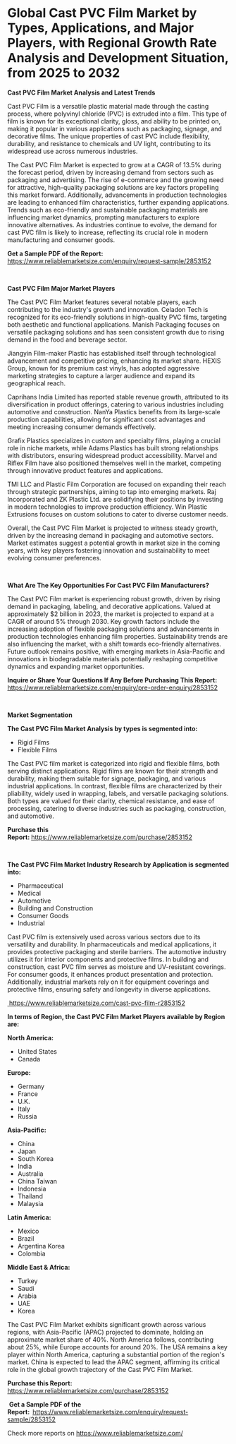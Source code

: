 <p><h1>Global Cast PVC Film Market by Types, Applications, and Major Players, with Regional Growth Rate Analysis and Development Situation, from 2025 to 2032</h1></p><p><strong>Cast PVC Film Market Analysis and Latest Trends</strong></p>
<p><p>Cast PVC Film is a versatile plastic material made through the casting process, where polyvinyl chloride (PVC) is extruded into a film. This type of film is known for its exceptional clarity, gloss, and ability to be printed on, making it popular in various applications such as packaging, signage, and decorative films. The unique properties of cast PVC include flexibility, durability, and resistance to chemicals and UV light, contributing to its widespread use across numerous industries.</p><p>The Cast PVC Film Market is expected to grow at a CAGR of 13.5% during the forecast period, driven by increasing demand from sectors such as packaging and advertising. The rise of e-commerce and the growing need for attractive, high-quality packaging solutions are key factors propelling this market forward. Additionally, advancements in production technologies are leading to enhanced film characteristics, further expanding applications. Trends such as eco-friendly and sustainable packaging materials are influencing market dynamics, prompting manufacturers to explore innovative alternatives. As industries continue to evolve, the demand for cast PVC film is likely to increase, reflecting its crucial role in modern manufacturing and consumer goods.</p></p>
<p><strong>Get a Sample PDF of the Report:&nbsp;</strong> <a href="https://www.reliablemarketsize.com/enquiry/request-sample/2853152?utm_campaign=3009&utm_medium=2&utm_source=Github&utm_content=ia&utm_term=11032025&utm_id=cast-pvc-film">https://www.reliablemarketsize.com/enquiry/request-sample/2853152</a></p>
<p>&nbsp;</p>
<p><strong>Cast PVC Film Major Market Players</strong></p>
<p><p>The Cast PVC Film Market features several notable players, each contributing to the industry's growth and innovation. Celadon Tech is recognized for its eco-friendly solutions in high-quality PVC films, targeting both aesthetic and functional applications. Manish Packaging focuses on versatile packaging solutions and has seen consistent growth due to rising demand in the food and beverage sector.</p><p>Jiangyin Film-maker Plastic has established itself through technological advancement and competitive pricing, enhancing its market share. HEXIS Group, known for its premium cast vinyls, has adopted aggressive marketing strategies to capture a larger audience and expand its geographical reach.</p><p>Caprihans India Limited has reported stable revenue growth, attributed to its diversification in product offerings, catering to various industries including automotive and construction. NanYa Plastics benefits from its large-scale production capabilities, allowing for significant cost advantages and meeting increasing consumer demands effectively.</p><p>Grafix Plastics specializes in custom and specialty films, playing a crucial role in niche markets, while Adams Plastics has built strong relationships with distributors, ensuring widespread product accessibility. Marvel and Riflex Film have also positioned themselves well in the market, competing through innovative product features and applications.</p><p>TMI LLC and Plastic Film Corporation are focused on expanding their reach through strategic partnerships, aiming to tap into emerging markets. Raj Incorporated and ZK Plastic Ltd. are solidifying their positions by investing in modern technologies to improve production efficiency. Win Plastic Extrusions focuses on custom solutions to cater to diverse customer needs.</p><p>Overall, the Cast PVC Film Market is projected to witness steady growth, driven by the increasing demand in packaging and automotive sectors. Market estimates suggest a potential growth in market size in the coming years, with key players fostering innovation and sustainability to meet evolving consumer preferences.</p></p>
<p>&nbsp;</p>
<p><strong>What Are The Key Opportunities For Cast PVC Film Manufacturers?</strong></p>
<p><p>The Cast PVC Film market is experiencing robust growth, driven by rising demand in packaging, labeling, and decorative applications. Valued at approximately $2 billion in 2023, the market is projected to expand at a CAGR of around 5% through 2030. Key growth factors include the increasing adoption of flexible packaging solutions and advancements in production technologies enhancing film properties. Sustainability trends are also influencing the market, with a shift towards eco-friendly alternatives. Future outlook remains positive, with emerging markets in Asia-Pacific and innovations in biodegradable materials potentially reshaping competitive dynamics and expanding market opportunities.</p></p>
<p><strong>Inquire or Share Your Questions If Any Before Purchasing This Report:</strong> <a href="https://www.reliablemarketsize.com/enquiry/pre-order-enquiry/2853152?utm_campaign=3009&utm_medium=2&utm_source=Github&utm_content=ia&utm_term=11032025&utm_id=cast-pvc-film">https://www.reliablemarketsize.com/enquiry/pre-order-enquiry/2853152</a></p>
<p>&nbsp;</p>
<p><strong>Market Segmentation</strong></p>
<p><strong>The Cast PVC Film Market Analysis by types is segmented into:</strong></p>
<p><ul><li>Rigid Films</li><li>Flexible Films</li></ul></p>
<p><p>The Cast PVC film market is categorized into rigid and flexible films, both serving distinct applications. Rigid films are known for their strength and durability, making them suitable for signage, packaging, and various industrial applications. In contrast, flexible films are characterized by their pliability, widely used in wrapping, labels, and versatile packaging solutions. Both types are valued for their clarity, chemical resistance, and ease of processing, catering to diverse industries such as packaging, construction, and automotive.</p></p>
<p><strong>Purchase this Report:&nbsp;</strong><a href="https://www.reliablemarketsize.com/purchase/2853152?utm_campaign=3009&utm_medium=2&utm_source=Github&utm_content=ia&utm_term=11032025&utm_id=cast-pvc-film">https://www.reliablemarketsize.com/purchase/2853152</a></p>
<p>&nbsp;</p>
<p><strong>The Cast PVC Film Market Industry Research by Application is segmented into:</strong></p>
<p><ul><li>Pharmaceutical</li><li>Medical</li><li>Automotive</li><li>Building and Construction</li><li>Consumer Goods</li><li>Industrial</li></ul></p>
<p><p>Cast PVC film is extensively used across various sectors due to its versatility and durability. In pharmaceuticals and medical applications, it provides protective packaging and sterile barriers. The automotive industry utilizes it for interior components and protective films. In building and construction, cast PVC film serves as moisture and UV-resistant coverings. For consumer goods, it enhances product presentation and protection. Additionally, industrial markets rely on it for equipment coverings and protective films, ensuring safety and longevity in diverse applications.</p></p>
<p><a href="https://www.reliablemarketsize.com/cast-pvc-film-r2853152?utm_campaign=3009&utm_medium=2&utm_source=Github&utm_content=ia&utm_term=11032025&utm_id=cast-pvc-film">&nbsp;https://www.reliablemarketsize.com/cast-pvc-film-r2853152</a></p>
<p><strong>In terms of Region, the Cast PVC Film Market Players available by Region are:</strong></p>
<p>
    <p> <strong> North America: </strong>
        <ul>
            <li>United States</li>
            <li>Canada</li>
        </ul>
        </p> 
    <p> <strong> Europe: </strong>
        <ul>
            <li>Germany</li>
            <li>France</li>
            <li>U.K.</li>
            <li>Italy</li>
            <li>Russia</li>
        </ul>
        </p> 
    <p> <strong> Asia-Pacific: </strong>
        <ul>
            <li>China</li>
            <li>Japan</li>
            <li>South Korea</li>
            <li>India</li>
            <li>Australia</li>
            <li>China Taiwan</li>
            <li>Indonesia</li>
            <li>Thailand</li>
            <li>Malaysia</li>
        </ul>
        </p> 
    <p> <strong> Latin America: </strong>
        <ul>
            <li>Mexico</li>
            <li>Brazil</li>
            <li>Argentina Korea</li>
            <li>Colombia</li>
        </ul>
        </p> 
    <p> <strong> Middle East & Africa: </strong>
        <ul>
            <li>Turkey</li>
            <li>Saudi</li>
            <li>Arabia</li>
            <li>UAE</li>
            <li>Korea</li>
        </ul>
    </p>
    </p>
<p><p>The Cast PVC Film Market exhibits significant growth across various regions, with Asia-Pacific (APAC) projected to dominate, holding an approximate market share of 40%. North America follows, contributing about 25%, while Europe accounts for around 20%. The USA remains a key player within North America, capturing a substantial portion of the region's market. China is expected to lead the APAC segment, affirming its critical role in the global growth trajectory of the Cast PVC Film Market.</p></p>
<p><strong>Purchase this Report: </strong><a href="https://www.reliablemarketsize.com/purchase/2853152?utm_campaign=3009&utm_medium=2&utm_source=Github&utm_content=ia&utm_term=11032025&utm_id=cast-pvc-film">https://www.reliablemarketsize.com/purchase/2853152</a></p>
<p>&nbsp;<strong>Get a Sample PDF of the Report:&nbsp;&nbsp;</strong><a href="https://www.reliablemarketsize.com/enquiry/request-sample/2853152?utm_campaign=3009&utm_medium=2&utm_source=Github&utm_content=ia&utm_term=11032025&utm_id=cast-pvc-film">https://www.reliablemarketsize.com/enquiry/request-sample/2853152</a></p>
<p><strong></strong></p>
<p>Check more reports on <a href="https://www.reliablemarketsize.com/?utm_campaign=3009&utm_medium=2&utm_source=Github&utm_content=ia&utm_term=11032025&utm_id=cast-pvc-film">https://www.reliablemarketsize.com/</a></p>